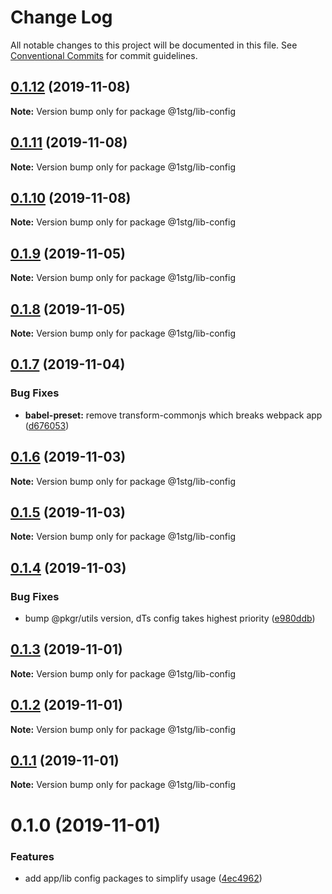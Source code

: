 # Change Log

All notable changes to this project will be documented in this file.
See [Conventional Commits](https://conventionalcommits.org) for commit guidelines.

## [0.1.12](https://github.com/1stG/configs/compare/@1stg/lib-config@0.1.11...@1stg/lib-config@0.1.12) (2019-11-08)

**Note:** Version bump only for package @1stg/lib-config





## [0.1.11](https://github.com/1stG/configs/compare/@1stg/lib-config@0.1.10...@1stg/lib-config@0.1.11) (2019-11-08)

**Note:** Version bump only for package @1stg/lib-config





## [0.1.10](https://github.com/1stG/configs/compare/@1stg/lib-config@0.1.9...@1stg/lib-config@0.1.10) (2019-11-08)

**Note:** Version bump only for package @1stg/lib-config





## [0.1.9](https://github.com/1stG/configs/compare/@1stg/lib-config@0.1.8...@1stg/lib-config@0.1.9) (2019-11-05)

**Note:** Version bump only for package @1stg/lib-config





## [0.1.8](https://github.com/1stG/configs/compare/@1stg/lib-config@0.1.7...@1stg/lib-config@0.1.8) (2019-11-05)

**Note:** Version bump only for package @1stg/lib-config





## [0.1.7](https://github.com/1stG/configs/compare/@1stg/lib-config@0.1.6...@1stg/lib-config@0.1.7) (2019-11-04)


### Bug Fixes

* **babel-preset:** remove transform-commonjs which breaks webpack app ([d676053](https://github.com/1stG/configs/commit/d676053a53c59de07eca07f66cf06c2de9980405))





## [0.1.6](https://github.com/1stG/configs/compare/@1stg/lib-config@0.1.5...@1stg/lib-config@0.1.6) (2019-11-03)

**Note:** Version bump only for package @1stg/lib-config





## [0.1.5](https://github.com/1stG/configs/compare/@1stg/lib-config@0.1.4...@1stg/lib-config@0.1.5) (2019-11-03)

**Note:** Version bump only for package @1stg/lib-config





## [0.1.4](https://github.com/1stG/configs/compare/@1stg/lib-config@0.1.3...@1stg/lib-config@0.1.4) (2019-11-03)


### Bug Fixes

* bump @pkgr/utils version, dTs config takes highest priority ([e980ddb](https://github.com/1stG/configs/commit/e980ddb9645e3e9a85fc439efe2c1ad6dfb1cd1e))





## [0.1.3](https://github.com/1stG/configs/compare/@1stg/lib-config@0.1.2...@1stg/lib-config@0.1.3) (2019-11-01)

**Note:** Version bump only for package @1stg/lib-config





## [0.1.2](https://github.com/1stG/configs/compare/@1stg/lib-config@0.1.1...@1stg/lib-config@0.1.2) (2019-11-01)

**Note:** Version bump only for package @1stg/lib-config





## [0.1.1](https://github.com/1stG/configs/compare/@1stg/lib-config@0.1.0...@1stg/lib-config@0.1.1) (2019-11-01)

**Note:** Version bump only for package @1stg/lib-config





# 0.1.0 (2019-11-01)


### Features

* add app/lib config packages to simplify usage ([4ec4962](https://github.com/1stG/configs/commit/4ec49627d412ac44e917c10e10b0891480664d0e))
